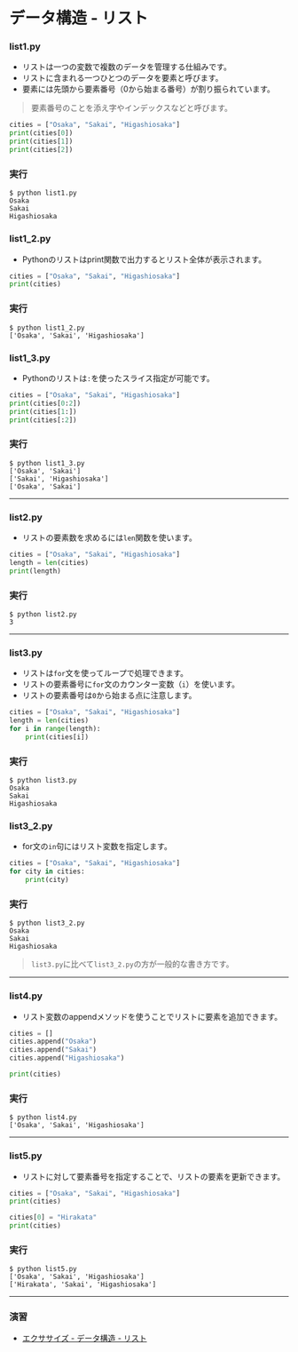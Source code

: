 # データ構造 - リスト

### list1.py

+ リストは一つの変数で複数のデータを管理する仕組みです。
+ リストに含まれる一つひとつのデータを要素と呼びます。
+ 要素には先頭から要素番号（0から始まる番号）が割り振られています。

> 要素番号のことを添え字やインデックスなどと呼びます。

```python
cities = ["Osaka", "Sakai", "Higashiosaka"]
print(cities[0])
print(cities[1])
print(cities[2])
```

### 実行

```
$ python list1.py
Osaka
Sakai
Higashiosaka
```

### list1_2.py

+ Pythonのリストはprint関数で出力するとリスト全体が表示されます。

```python
cities = ["Osaka", "Sakai", "Higashiosaka"]
print(cities)
```

### 実行

```
$ python list1_2.py
['Osaka', 'Sakai', 'Higashiosaka']
```

### list1_3.py

+ Pythonのリストは`:`を使ったスライス指定が可能です。

```python
cities = ["Osaka", "Sakai", "Higashiosaka"]
print(cities[0:2])
print(cities[1:])
print(cities[:2])
```

### 実行

```
$ python list1_3.py
['Osaka', 'Sakai']
['Sakai', 'Higashiosaka']
['Osaka', 'Sakai']
```

---

### list2.py

+ リストの要素数を求めるには`len`関数を使います。

```python
cities = ["Osaka", "Sakai", "Higashiosaka"]
length = len(cities)
print(length)
```

### 実行

```
$ python list2.py
3
```

---


### list3.py

+ リストは`for`文を使ってループで処理できます。
+ リストの要素番号に`for`文のカウンター変数（`i`）を使います。
+ リストの要素番号は`0`から始まる点に注意します。

```python
cities = ["Osaka", "Sakai", "Higashiosaka"]
length = len(cities)
for i in range(length):
    print(cities[i])
```

### 実行

```
$ python list3.py
Osaka
Sakai
Higashiosaka
```

### list3_2.py

+ for文の`in`句にはリスト変数を指定します。

```python
cities = ["Osaka", "Sakai", "Higashiosaka"]
for city in cities:
    print(city)
```

### 実行

```
$ python list3_2.py
Osaka
Sakai
Higashiosaka
```

> `list3.py`に比べて`list3_2.py`の方が一般的な書き方です。

---


### list4.py

+ リスト変数のappendメソッドを使うことでリストに要素を追加できます。

```python
cities = []
cities.append("Osaka")
cities.append("Sakai")
cities.append("Higashiosaka")

print(cities)
```

### 実行

```
$ python list4.py
['Osaka', 'Sakai', 'Higashiosaka']
```

---


### list5.py

+ リストに対して要素番号を指定することで、リストの要素を更新できます。

```python
cities = ["Osaka", "Sakai", "Higashiosaka"]
print(cities)

cities[0] = "Hirakata"
print(cities)
```

### 実行

```
$ python list5.py 
['Osaka', 'Sakai', 'Higashiosaka']
['Hirakata', 'Sakai', 'Higashiosaka']
```

---

### 演習

+ [エクササイズ - データ構造 - リスト](ex/06_basic_ex.md)
